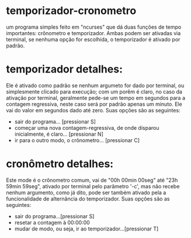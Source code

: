 # temporizador-cronometro
um programa simples feito em "ncurses" que dá duas funções de tempo importantes: crônometro e temporizador. Ambas podem ser ativadas via terminal, se nenhuma opção for escolhida, o temporizador é ativado por padrão.

# temporizador detalhes:
Ele é ativado como padrão se nenhum argumeto for dado por terminal, ou simplesmente clicado para execução; com um porêm é claro, no caso da ativação por terminal, geralmente pede-se um tempo em segundos para a contagem regressiva, neste caso será por padrão apenas um minuto. Ele vai do valor em segundos dado até zero.
Suas opções são as seguintes: 

  - sair do programa... [pressionar S]
  - começar uma nova contagem-regressiva, de onde disparou inicialmente, é claro... [pressionar N]
  - ir para o outro modo, o crônometro... [pressionar C]

# cronômetro detalhes:
Este mode é o crônometro comum, vai de "00h 00min 00seg" até "23h 59min 59seg", ativado por terminal pelo parâmetro '-c', mas não recebe nenhum argumento, como já dito, pode ser também ativado pela a funcionalidade de alternância do temporizador. Suas opções são as seguintes:

  - sair do programa...[pressionar S]
  - resetar a contagem à 00:00:00
  - mudar de modo, ou seja, ir ao temporizador...[pressionar T]
